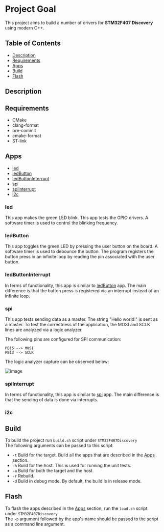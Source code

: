 # Project Goal
This project aims to build a number of drivers for **STM32F407 Discovery** using modern C++. 

## Table of Contents
* [Description](#description)
* [Requirements](#requirements)
* [Apps](#apps)
* [Build](#build)
* [Flash](#flash)

## Description

## Requirements
* CMake
* clang-format
* pre-commit
* cmake-format
* ST-link

## Apps
* [led](#led)
* [ledButton](#ledbutton)
* [ledButtonInterrupt](#ledbuttoninterrupt)
* [spi](#spi)
* [spiInterrupt](#spiinterrupt)
* [i2c](#i2c)

### led
This app makes the green LED blink. This app tests the GPIO drivers. A software timer is used to control the blinking frequency.

### ledButton
This app toggles the green LED by pressing the user button on the board. A software timer is used to debounce the button. The program registers the button press in an infinite loop by reading the pin associated with the user button.

### ledButtonInterrupt
In terms of functionality, this app is similar to [ledButton](#ledbutton) app. The main difference is that the button press is registered via an interrupt instead of an infinite loop.

### spi
This app tests sending data as a master. The string "Hello world!" is sent as a master. To test the correctness of the application, the MOSI and SCLK lines are analyzed via a logic analyzer.  

The following pins are configured for SPI communication:  
```
PB15 --> MOSI
PB13 --> SCLK
```
The logic analyzer capture can be observed below:  
  
![image](https://user-images.githubusercontent.com/18715119/188942438-63972092-d89a-4fc3-97dc-b6fba6d920cd.png)  

### spiInterrupt
In terms of functionality, this app is similar to [spi](#spi) app. The main difference is that the sending of data is done via interrupts.

### i2c

## Build

To build the project run `build.sh` script under `STM32F407Discovery`  
The following arguments can be passed to this script:  
* `-t` Build for the target. Build all the apps that are described in the [Apps](#apps) section.  
* `-h` Build for the host. This is used for running the unit tests.  
* `-a` Build for both the target and the host.  
* `-r` Rebuild.  
* `-d` Build in debug mode. By default, the build is in release mode.  

## Flash
To flash the apps described in the [Apps](#apps) section, run the `load.sh` script under `STM32F407Discovery`  
The `-p` argument followed by the app's name should be passed to the script as a command line argument.

